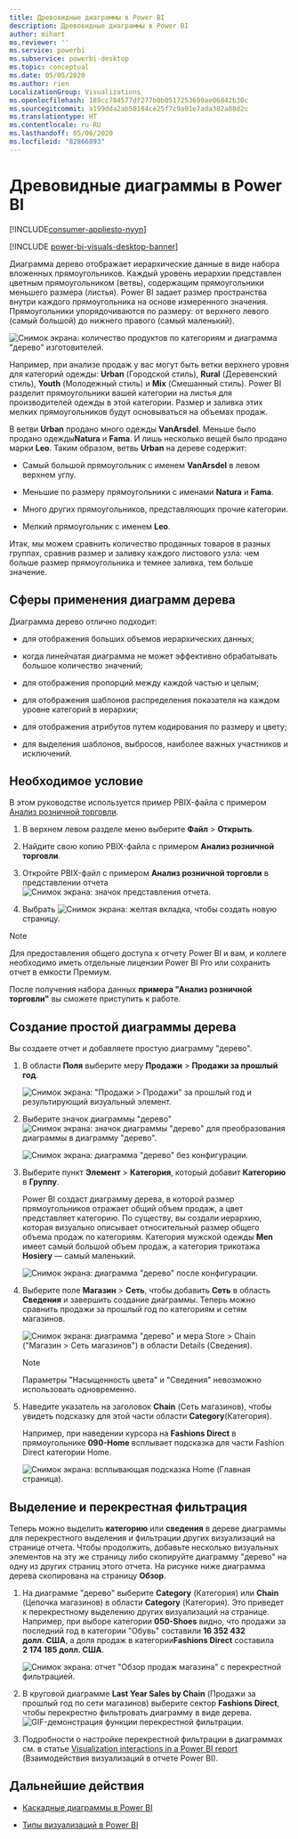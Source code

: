 ```yaml
---
title: Древовидные диаграммы в Power BI
description: Древовидные диаграммы в Power BI
author: mihart
ms.reviewer: ''
ms.service: powerbi
ms.subservice: powerbi-desktop
ms.topic: conceptual
ms.date: 05/05/2020
ms.author: rien
LocalizationGroup: Visualizations
ms.openlocfilehash: 189cc784577df277b0b0517253699ae06842b30c
ms.sourcegitcommit: a199dda2ab50184ce25f7c9a01e7ada382a88d2c
ms.translationtype: HT
ms.contentlocale: ru-RU
ms.lasthandoff: 05/06/2020
ms.locfileid: "82866893"
---
```

# <a name="treemaps-in-power-bi"></a>Древовидные диаграммы в Power BI

[!INCLUDE[consumer-appliesto-nyyn](../includes/consumer-appliesto-nyyn.md)]

[!INCLUDE [power-bi-visuals-desktop-banner](../includes/power-bi-visuals-desktop-banner.md)]

Диаграмма дерево отображает иерархические данные в виде набора вложенных прямоугольников. Каждый уровень иерархии представлен цветным прямоугольником (ветвь), содержащим прямоугольники меньшего размера (листья). Power BI задает размер пространства внутри каждого прямоугольника на основе измеренного значения. Прямоугольники упорядочиваются по размеру: от верхнего левого (самый большой) до нижнего правого (самый маленький).

![Снимок экрана: количество продуктов по категориям и диаграмма "дерево" изготовителей.](media/power-bi-visualization-treemaps/pbi-nancy-viz-treemap.png)

Например, при анализе продаж у вас могут быть ветки верхнего уровня для категорий одежды: **Urban** (Городской стиль), **Rural** (Деревенский стиль), **Youth** (Молодежный стиль) и **Mix** (Смешанный стиль). Power BI разделит прямоугольники вашей категории на листья для производителей одежды в этой категории. Размер и заливка этих мелких прямоугольников будут основываться на объемах продаж.

В ветви **Urban** продано много одежды **VanArsdel**. Меньше было продано одежды**Natura** и **Fama**. И лишь несколько вещей было продано марки **Leo**. Таким образом, ветвь **Urban** на дереве содержит:

* Самый большой прямоугольник с именем **VanArsdel** в левом верхнем углу.

* Меньшие по размеру прямоугольники с именами **Natura** и **Fama**.

* Много других прямоугольников, представляющих прочие категории.

* Мелкий прямоугольник с именем **Leo**.

Итак, мы можем сравнить количество проданных товаров в разных группах, сравнив размер и заливку каждого листового узла: чем больше размер прямоугольника и темнее заливка, тем больше значение.


## <a name="when-to-use-a-treemap"></a>Сферы применения диаграмм дерева

Диаграмма дерево отлично подходит:

* для отображения больших объемов иерархических данных;

* когда линейчатая диаграмма не может эффективно обрабатывать большое количество значений;

* для отображения пропорций между каждой частью и целым;

* для отображения шаблонов распределения показателя на каждом уровне категорий в иерархии;

* для отображения атрибутов путем кодирования по размеру и цвету;

* для выделения шаблонов, выбросов, наиболее важных участников и исключений.

## <a name="prerequisite"></a>Необходимое условие

В этом руководстве используется пример PBIX-файла с примером [Анализ розничной торговли](https://download.microsoft.com/download/9/6/D/96DDC2FF-2568-491D-AAFA-AFDD6F763AE3/Retail%20Analysis%20Sample%20PBIX.pbix).

1. В верхнем левом разделе меню выберите **Файл** > **Открыть**.
   
2. Найдите свою копию PBIX-файла с примером **Анализ розничной торговли**.

1. Откройте PBIX-файл с примером **Анализ розничной торговли** в представлении отчета ![Снимок экрана: значок представления отчета](media/power-bi-visualization-kpi/power-bi-report-view.png).

1. Выбрать ![Снимок экрана: желтая вкладка,](media/power-bi-visualization-kpi/power-bi-yellow-tab.png) чтобы создать новую страницу.

> [!NOTE]
> Для предоставления общего доступа к отчету Power BI и вам, и коллеге необходимо иметь отдельные лицензии Power BI Pro или сохранить отчет в емкости Премиум.    



После получения набора данных **примера "Анализ розничной торговли"** вы сможете приступить к работе.

## <a name="create-a-basic-treemap"></a>Создание простой диаграммы дерева

Вы создаете отчет и добавляете простую диаграмму "дерево".


1. В области **Поля** выберите меру **Продажи** > **Продажи за прошлый год**.

   ![Снимок экрана: "Продажи > Продажи" за прошлый год и результирующий визуальный элемент.](media/power-bi-visualization-treemaps/treemapfirstvalue-new.png)

1. Выберите значок диаграммы "дерево" ![Снимок экрана: значок диаграммы "дерево"](media/power-bi-visualization-treemaps/power-bi-treemap-icon.png) для преобразования диаграммы в диаграмму "дерево".

   ![Снимок экрана: диаграмма "дерево" без конфигурации.](media/power-bi-visualization-treemaps/treemapconvertto-new.png)

1. Выберите пункт **Элемент** > **Категория**, который добавит **Категорию** в **Группу**.

    Power BI создаст диаграмму дерева, в которой размер прямоугольников отражает общий объем продаж, а цвет представляет категорию. По существу, вы создали иерархию, которая визуально описывает относительный размер общего объема продаж по категориям. Категория мужской одежды **Men** имеет самый большой объем продаж, а категория трикотажа **Hosiery** — самый маленький.

    ![Снимок экрана: диаграмма "дерево" после конфигурации.](media/power-bi-visualization-treemaps/power-bi-complete.png)

1. Выберите поле **Магазин** > **Сеть**, чтобы добавить **Сеть** в область **Сведения** и завершить создание диаграммы. Теперь можно сравнить продажи за прошлый год по категориям и сетям магазинов.

   ![Снимок экрана: диаграмма "дерево" и мера Store > Chain ("Магазин > Сеть магазинов") в области Details (Сведения).](media/power-bi-visualization-treemaps/power-bi-details.png)

   > [!NOTE]
   > Параметры "Насыщенность цвета" и "Сведения" невозможно использовать одновременно.

1. Наведите указатель на заголовок **Chain** (Сеть магазинов), чтобы увидеть подсказку для этой части области **Category**(Категория).

    Например, при наведении курсора на **Fashions Direct** в прямоугольнике **090-Home** всплывает подсказка для части Fashion Direct категории Home.

   ![Снимок экрана: всплывающая подсказка Home (Главная страница).](media/power-bi-visualization-treemaps/treemaphoverdetail-new.png)


## <a name="highlighting-and-cross-filtering"></a>Выделение и перекрестная фильтрация

Теперь можно выделить **категорию** или **сведения** в дереве диаграммы для перекрестного выделения и фильтрации других визуализаций на странице отчета. Чтобы продолжить, добавьте несколько визуальных элементов на эту же страницу либо скопируйте диаграмму "дерево" на одну из других страниц этого отчета. На рисунке ниже диаграмма дерева скопирована на страницу **Обзор**. 

1. На диаграмме "дерево" выберите **Category** (Категория) или **Chain** (Цепочка магазинов) в области **Category** (Категория). Это приведет к перекрестному выделению других визуализаций на странице. Например, при выборе категории **050-Shoes** видно, что продажи за последний год в категории "Обувь" составили **16 352 432 долл. США**, а доля продаж в категории**Fashions Direct** составила **2 174 185 долл. США**.

   ![Снимок экрана: отчет "Обзор продаж магазина" с перекрестной фильтрацией.](media/power-bi-visualization-treemaps/treemaphiliting.png)

1. В круговой диаграмме **Last Year Sales by Chain** (Продажи за прошлый год по сети магазинов) выберите сектор **Fashions Direct**, чтобы перекрестно фильтровать диаграмму в виде дерева.
   ![GIF-демонстрация функции перекрестной фильтрации.](media/power-bi-visualization-treemaps/treemapnoowl.gif)

1. Подробности о настройке перекрестной фильтрации в диаграммах см. в статье [Visualization interactions in a Power BI report](../service-reports-visual-interactions.md) (Взаимодействия визуализаций в отчете Power BI).

## <a name="next-steps"></a>Дальнейшие действия

* [Каскадные диаграммы в Power BI](power-bi-visualization-waterfall-charts.md)

* [Типы визуализаций в Power BI](power-bi-visualization-types-for-reports-and-q-and-a.md)
